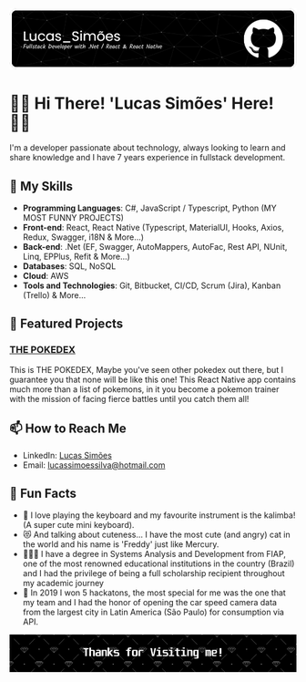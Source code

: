 <!-- Banner or highlight image -->
![Banner](https://github.com/ImZicky/ImZicky/blob/5857eeccb903b783614c05e5a7390a57f406046c/github-header-image.png)

# 🫰🏻 Hi There! 'Lucas Simões' Here! 🫰🏻

I'm a developer passionate about technology, always looking to learn and share knowledge and I have 7 years experience in fullstack development.

## 🚀 My Skills

- **Programming Languages**: C#, JavaScript / Typescript, Python (MY MOST FUNNY PROJECTS)
- **Front-end**: React, React Native (Typescript, MaterialUI, Hooks, Axios, Redux, Swagger, i18N & More...)
- **Back-end**: .Net (EF, Swagger, AutoMappers, AutoFac, Rest API, NUnit, Linq, EPPlus, Refit & More...)
- **Databases**: SQL, NoSQL 
- **Cloud**: AWS
- **Tools and Technologies**: Git, Bitbucket, CI/CD, Scrum (Jira), Kanban (Trello) & More...

## 🌟 Featured Projects

### [THE POKEDEX](https://github.com/ImZicky/PokedexNative)
This is THE POKEDEX, Maybe you've seen other pokedex out there, but I guarantee you that none will be like this one! This React Native app contains much more than a list of pokemons, in it you become a pokemon trainer with the mission of facing fierce battles until you catch them all! 

## 📫 How to Reach Me

- LinkedIn: [Lucas Simões](https://www.linkedin.com/in/lucazsimoes/)
- Email: lucassimoessilva@hotmail.com

## 🎉 Fun Facts

- 🎹 I love playing the keyboard and my favourite instrument is the kalimba! (A super cute mini keyboard).
- 😻 And talking about cuteness... I have the most cute (and angry) cat in the world and his name is 'Freddy' just like Mercury.
- 🧑🏻‍🎓 I have a degree in Systems Analysis and Development from FIAP, one of the most renowned educational institutions in the country (Brazil) and I had the privilege of being a full scholarship recipient throughout my academic journey
- 🥇 In 2019 I won 5 hackatons, the most special for me was the one that my team and I had the honor of opening the car speed camera data from the largest city in Latin America (São Paulo) for consumption via API.

<!-- Banner or farewell image -->
![Thanks for visiting!](https://github.com/ImZicky/ImZicky/blob/master/github-footer-image.png)
